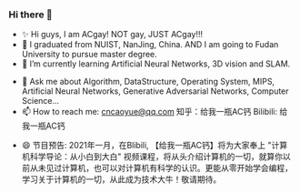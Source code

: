 ### Hi there 👋

<!--
**KIKOcaoyue/KIKOcaoyue** is a ✨ _special_ ✨ repository because its `README.md` (this file) appears on your GitHub profile.

Here are some ideas to get you started:
-->
- ✨ Hi guys, I am ACgay! NOT gay, JUST ACgay!!!
- 🔭 I graduated from NUIST, NanJing, China. AND I am going to Fudan University to pursue master degree.
- 🌱 I’m currently learning Artificial Neural Networks, 3D vision and SLAM.
<!--- 👯 I’m looking to collaborate on ... 
- 🤔 I’m looking for help with ... -->
- 💬 Ask me about Algorithm, DataStructure, Operating System, MIPS, Artificial Neural Networks, Generative Adversarial Networks, Computer Science...
- 📫 How to reach me: cncaoyue@qq.com   知乎：给我一瓶AC钙  Bilibili: 给我一瓶AC钙
<!--- 😄 Pronouns: ...
- ⚡ Fun fact: ...-->
- 😄 节目预告: 2021年一月，在Blibili, 【给我一瓶AC钙】将为大家奉上 "计算机科学导论：从小白到大白" 视频课程，将从头介绍计算机的一切，就算你以前从未见过计算机，也可以对计算机有科学的认识。更能从零开始学会编程，学习关于计算机的一切，从此成为技术大牛！敬请期待。
